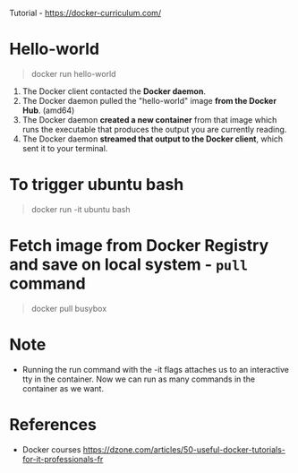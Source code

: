 Tutorial - https://docker-curriculum.com/

# Hello-world
> docker run hello-world
1. The Docker client contacted the **Docker daemon**.
2. The Docker daemon pulled the "hello-world" image **from the Docker Hub**. (amd64)
3. The Docker daemon **created a new container** from that image which runs the executable that produces the output you are currently reading.
4. The Docker daemon **streamed that output to the Docker client**, which sent it to your terminal.


# To trigger ubuntu bash
> docker run -it ubuntu bash

# Fetch image from Docker Registry and save on local system - `pull` command
> docker pull busybox

# Note
* Running the run command with the -it flags attaches us to an interactive tty in the container. Now we can run as many commands in the container as we want.




# References
* Docker courses <https://dzone.com/articles/50-useful-docker-tutorials-for-it-professionals-fr>
